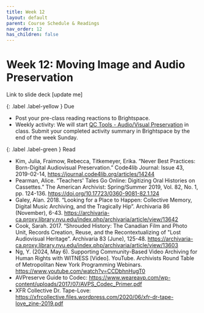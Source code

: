 ```yaml
---
title: Week 12
layout: default
parent: Course Schedule & Readings
nav_order: 12
has_children: false
---
```


# Week 12: Moving Image and Audio Preservation
Link to slide deck [update me]

{: .label .label-yellow }
Due
* Post your pre-class reading reactions to Brightspace.
* Weekly activity: We will start <a href="QCTools Audio/Visual Preservation" target="_blank">QC Tools - Audio/Visual Preservation</a> in class. Submit your completed activity summary in Brightspace by the end of the week Sunday.

{: .label .label-green }
Read
* Kim, Julia, Fraimow, Rebecca, Titkemeyer, Erika. “Never Best Practices: Born-Digital Audiovisual Preservation.” Code4lib Journal: Issue 43, 2019-02-14, <a href="https://journal.code4lib.org/articles/14244" target="_blank">https://journal.code4lib.org/articles/14244</a>
* Pearman, Alice. “Teachers' Tales Go Online: Digitizing Oral Histories on Cassettes.” The American Archivist: Spring/Summer 2019, Vol. 82, No. 1, pp. 124-136. <a href="https://doi.org/10.17723/0360-9081-82.1.124" target="_blank">https://doi.org/10.17723/0360-9081-82.1.124</a>
* Galey, Alan. 2018. “Looking for a Place to Happen: Collective Memory, Digital Music Archiving, and the Tragically Hip”. Archivaria 86 (November), 6-43. <a href="https://archivaria-ca.proxy.library.nyu.edu/index.php/archivaria/article/view/13642" target="_blank">https://archivaria-ca.proxy.library.nyu.edu/index.php/archivaria/article/view/13642</a>
* Cook, Sarah. 2017. “Shrouded History: The Canadian Film and Photo Unit, Records Creation, Reuse, and the Recontextualizing of "Lost Audiovisual Heritage”. Archivaria 83 (June), 125-48. <a href="https://archivaria-ca.proxy.library.nyu.edu/index.php/archivaria/article/view/13603" target="_blank">https://archivaria-ca.proxy.library.nyu.edu/index.php/archivaria/article/view/13603</a>
* Ng, Y. (2024, May 6). Supporting Community-Based Video Archiving for Human Rights with WITNESS [Video]. YouTube. Archivists Round Table of Metropolitan New York Programming Webinars. https://www.youtube.com/watch?v=CCDbhnHugT0
* AVPreserve Guide to Codec: <a href="https://www.weareavp.com/wp-content/uploads/2017/07/AVPS_Codec_Primer.pdf" target="_blank">https://www.weareavp.com/wp-content/uploads/2017/07/AVPS_Codec_Primer.pdf</a>
* XFR Collective Dr. Tape-Love: <a href="https://xfrcollective.files.wordpress.com/2020/06/xfr-dr-tape-love_zine-2019.pdf" target="_blank">https://xfrcollective.files.wordpress.com/2020/06/xfr-dr-tape-love_zine-2019.pdf</a>
